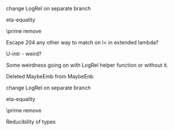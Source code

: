 change LogRel on separate branch

eta-equality

\prime remove

Escape 204 any other way to match on l< in extended lambda?

U-intr - weird?

Some weirdness going on with LogRel helper function or without it.

Deleted MaybeEmb from MaybeEnb

change LogRel on separate branch

eta-equality

\prime remove

Reducibility of types
